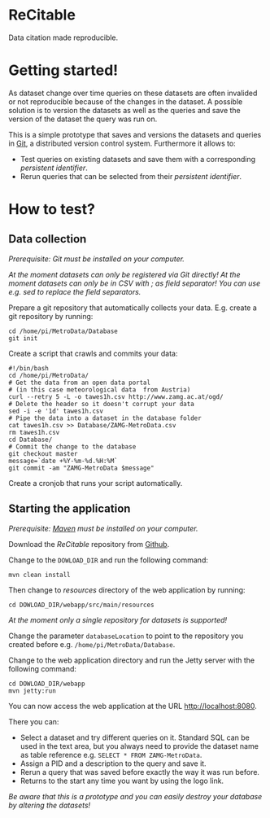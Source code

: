 # ReCitable #

Data citation made reproducible.

# Getting started! #

As dataset change over time queries on these datasets are often invalided or not reproducible because of the changes in
the dataset. A possible solution is to version the datasets as well as the queries and save the version of the dataset
the query was run on.

This is a simple prototype that saves and versions the datasets and queries in [Git](https://git-scm.com/), a
distributed version control system. Furthermore it allows to:

* Test queries on existing datasets and save them with a corresponding _persistent identifier_.
* Rerun queries that can be selected from their _persistent identifier_.

# How to test? #

## Data collection ##

_Prerequisite: Git must be installed on your computer._

_At the moment datasets can only be registered via Git directly!_
_At the moment datasets can only be in CSV with ; as field separator!_
_You can use e.g. sed to replace the field separators._

Prepare a git repository that automatically collects your data. E.g. create a git repository by running:

    cd /home/pi/MetroData/Database
    git init

Create a script that crawls and commits your data:

    #!/bin/bash
    cd /home/pi/MetroData/
    # Get the data from an open data portal
    # (in this case meteorological data  from Austria)
    curl --retry 5 -L -o tawes1h.csv http://www.zamg.ac.at/ogd/
    # Delete the header so it doesn't corrupt your data
    sed -i -e '1d' tawes1h.csv
    # Pipe the data into a dataset in the database folder
    cat tawes1h.csv >> Database/ZAMG-MetroData.csv
    rm tawes1h.csv
    cd Database/
    # Commit the change to the database
    git checkout master
    message=`date +%Y-%m-%d.%H:%M`
    git commit -am "ZAMG-MetroData $message"

Create a cronjob that runs your script automatically.

## Starting the application ##

_Prerequisite: [Maven](https://maven.apache.org/) must be installed on your computer._

Download the _ReCitable_ repository from [Github](http://github.com/).


Change to the `DOWLOAD_DIR` and run the following command:

    mvn clean install

Then change to _resources_ directory of the web application by running:

    cd DOWLOAD_DIR/webapp/src/main/resources

_At the moment only a single repository for datasets is supported!_

Change the parameter `databaseLocation` to point to the repository you created before e.g.
`/home/pi/MetroData/Database`.

Change to the web application directory and run the Jetty server with the following command:

    cd DOWLOAD_DIR/webapp
    mvn jetty:run

You can now access the web application at the URL [http://localhost:8080](http://localhost:8080).

There you can:

* Select a dataset and try different queries on it. Standard SQL can be used in the text area, but you always need to
provide the dataset name as table reference e.g. `SELECT * FROM ZAMG-MetroData`.
* Assign a PID and a description to the query and save it.
* Rerun a query that was saved before exactly the way it was run before.
* Returns to the start any time you want by using the logo link.

_Be aware that this is a prototype and you can easily destroy your database by altering the datasets!_
